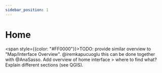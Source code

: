 ```yaml
---
sidebar_position: 1
---
```


# Home

<span style={{color: "#FF0000"}}>TODO: provide similar overview to "Map/Interface Overview". @iremkapucuoglu this can be done together with @AnaSasso. Add overview of home interface > where to find what? Explain different sections (see QGIS).</span>